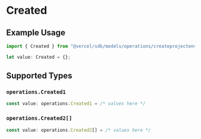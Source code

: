 # Created

## Example Usage

```typescript
import { Created } from "@vercel/sdk/models/operations/createprojectenv.js";

let value: Created = {};
```

## Supported Types

### `operations.Created1`

```typescript
const value: operations.Created1 = /* values here */
```

### `operations.Created2[]`

```typescript
const value: operations.Created2[] = /* values here */
```

